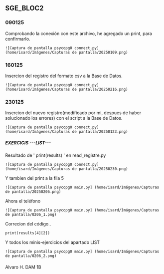 
## SGE_BLOC2

### 090125

Comprobando la conexión con este archivo, he agregado un print, para confirmarlo.

```
![Captura de pantalla psycopg0 connect.py] (home/isard/Imágenes/Capturas de pantalla/20250109.png)
```

### 160125

Insercion del registro del formato csv a la Base de Datos.

```
![Captura de pantalla psycopg0 connect.py] (home/isard/Imágenes/Capturas de pantalla/20250216.png)
```

### 230125

Insercion del nuevo registro(modificado por mi, despues de haber solucionado los errores) con el script a la Base de Datos.

```
![Captura de pantalla psycopg0 connect.py] (home/isard/Imágenes/Capturas de pantalla/20250123.png)
```

##### EXERCICIS ---LIST---

Resultado de ' print(results) ' en read_registre.py

```
![Captura de pantalla psycopg0 connect.py] (home/isard/Imágenes/Capturas de pantalla/20250230.png)
```

Y tambien del print a la fila 5

```
![Captura de pantalla psycopg0 main.py] (home/isard/Imágenes/Capturas de pantalla/20250206.png)
```

Ahora el teléfono

```
![Captura de pantalla psycopg0 main.py] (home/isard/Imágenes/Capturas de pantalla/0206_1.png)
```

Correcion del código..
```
print(results[4][2])
```

Y todos los minis-ejercicios del apartado LIST

```
![Captura de pantalla psycopg0 main.py] (home/isard/Imágenes/Capturas de pantalla/0206_2.png)
```

#### 



Alvaro H. DAM 1B
